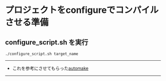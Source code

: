 # プロジェクトをconfigureでコンパイルさせる準備

## configure_script.sh を実行
```
./configure_script.sh target_name
```


---
 - これを参考にさせてもらった[automake](https://github.com/awakia/automake)
---
